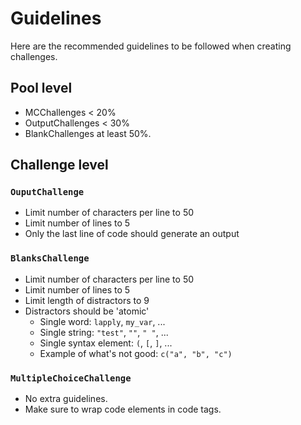 # Guidelines

Here are the recommended guidelines to be followed when creating challenges.

## Pool level

- MCChallenges < 20%
- OutputChallenges < 30%
- BlankChallenges at least 50%.

## Challenge level

### `OuputChallenge`

- Limit number of characters per line to 50
- Limit number of lines to 5
- Only the last line of code should generate an output

### `BlanksChallenge`

- Limit number of characters per line to 50
- Limit number of lines to 5
- Limit length of distractors to 9
- Distractors should be 'atomic'
  - Single word: `lapply`, `my_var`, ...
  - Single string: `"test"`, `""`, `" "`, ...
  - Single syntax element: `(`, `[`, `]`, ...
  - Example of what's not good: `c("a", "b", "c")`

### `MultipleChoiceChallenge`

- No extra guidelines.
- Make sure to wrap code elements in code tags.